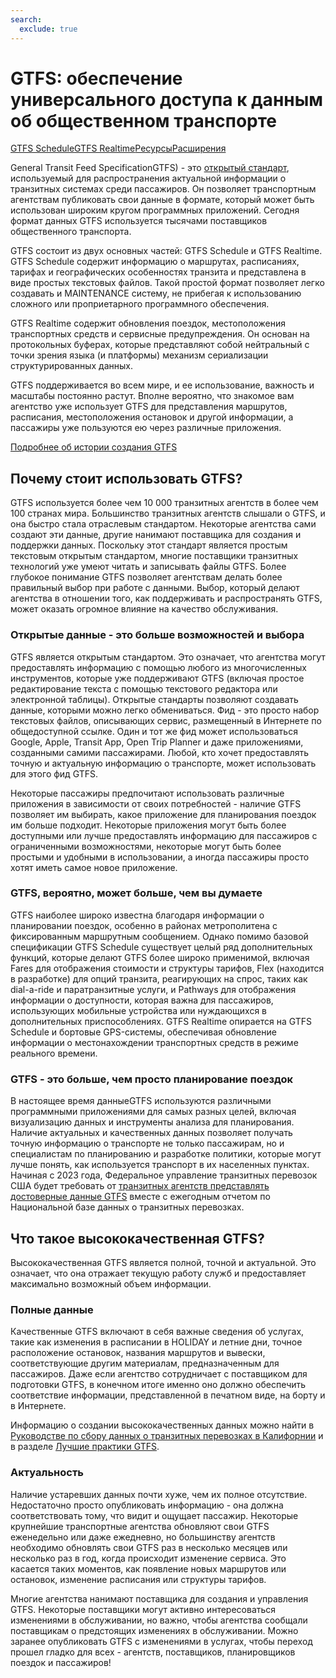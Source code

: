 ```yaml
---
search:
  exclude: true
---
```


# GTFS: обеспечение универсального доступа к данным об общественном транспорте

<div class="landing-page">
    <a class="button" href="schedule">GTFS Schedule</a><a class="button" href="realtime">GTFS Realtime</a><a class="button" href="resources">Ресурсы</a><a class="button" href="extensions">Расширения</a>
</div>

General Transit Feed SpecificationGTFS) - это [открытый стандарт](https://www.interoperablemobility.org/definitions/#open_standard), используемый для распространения актуальной информации о транзитных системах среди пассажиров. Он позволяет транспортным агентствам публиковать свои данные в формате, который может быть использован широким кругом программных приложений. Сегодня формат данных GTFS используется тысячами поставщиков общественного транспорта.

GTFS состоит из двух основных частей: GTFS Schedule и GTFS Realtime. GTFS Schedule содержит информацию о маршрутах, расписаниях, тарифах и географических особенностях транзита и представлена в виде простых текстовых файлов. Такой простой формат позволяет легко создавать и MAINTENANCE систему, не прибегая к использованию сложного или проприетарного программного обеспечения.

GTFS Realtime содержит обновления поездок, местоположения транспортных средств и сервисные предупреждения. Он основан на протокольных буферах, которые представляют собой нейтральный с точки зрения языка (и платформы) механизм сериализации структурированных данных.

GTFS поддерживается во всем мире, и ее использование, важность и масштабы постоянно растут. Вполне вероятно, что знакомое вам агентство уже использует GTFS для представления маршрутов, расписания, местоположения остановок и другой информации, а пассажиры уже пользуются ею через различные приложения.

[Подробнее об истории создания GTFS](background.md)

## Почему стоит использовать GTFS?

GTFS используется более чем 10 000 транзитных агентств в более чем 100 странах мира. Большинство транзитных агентств слышали о GTFS, и она быстро стала отраслевым стандартом. Некоторые агентства сами создают эти данные, другие нанимают поставщика для создания и поддержки данных. Поскольку этот стандарт является простым текстовым открытым стандартом, многие поставщики транзитных технологий уже умеют читать и записывать файлы GTFS. Более глубокое понимание GTFS позволяет агентствам делать более правильный выбор при работе с данными. Выбор, который делают агентства в отношении того, как поддерживать и распространять GTFS, может оказать огромное влияние на качество обслуживания.

### Открытые данные - это больше возможностей и выбора

GTFS является открытым стандартом. Это означает, что агентства могут предоставлять информацию с помощью любого из многочисленных инструментов, которые уже поддерживают GTFS (включая простое редактирование текста с помощью текстового редактора или электронной таблицы). Открытые стандарты позволяют создавать данные, которыми можно легко обмениваться. Фид - это просто набор текстовых файлов, описывающих сервис, размещенный в Интернете по общедоступной ссылке. Один и тот же фид может использоваться Google, Apple, Transit App, Open Trip Planner и даже приложениями, созданными самими пассажирами. Любой, кто хочет предоставлять точную и актуальную информацию о транспорте, может использовать для этого фид GTFS.

Некоторые пассажиры предпочитают использовать различные приложения в зависимости от своих потребностей - наличие GTFS позволяет им выбирать, какое приложение для планирования поездок им больше подходит. Некоторые приложения могут быть более доступными или лучше предоставлять информацию для пассажиров с ограниченными возможностями, некоторые могут быть более простыми и удобными в использовании, а иногда пассажиры просто хотят иметь самое новое приложение.

### GTFS, вероятно, может больше, чем вы думаете

GTFS наиболее широко известна благодаря информации о планировании поездок, особенно в районах метрополитена с фиксированным маршрутным сообщением. Однако помимо базовой спецификации GTFS Schedule существует целый ряд дополнительных функций, которые делают GTFS более широко применимой, включая Fares для отображения стоимости и структуры тарифов, Flex (находится в разработке) для опций транзита, реагирующих на спрос, таких как dial-a-ride и паратранзитные услуги, и Pathways для отображения информации о доступности, которая важна для пассажиров, использующих мобильные устройства или нуждающихся в дополнительных приспособлениях. GTFS Realtime опирается на GTFS Schedule и бортовые GPS-системы, обеспечивая обновление информации о местонахождении транспортных средств в режиме реального времени.

### GTFS - это больше, чем просто планирование поездок

В настоящее время данныеGTFS используются различными программными приложениями для самых разных целей, включая визуализацию данных и инструменты анализа для планирования. Наличие актуальных и качественных данных позволяет получать точную информацию о транспорте не только пассажирам, но и специалистам по планированию и разработке политики, которые могут лучше понять, как используется транспорт в их населенных пунктах. Начиная с 2023 года, Федеральное управление транзитных перевозок США будет требовать от [транзитных агентств представлять достоверные данные GTFS](https://www.federalregister.gov/documents/2023/03/03/2023-04379/national-transit-database-reporting-changes-and-clarifications) вместе с ежегодным отчетом по Национальной базе данных о транзитных перевозках.

## Что такое высококачественная GTFS?

Высококачественная GTFS является полной, точной и актуальной. Это означает, что она отражает текущую работу служб и предоставляет максимально возможный объем информации.

### Полные данные

Качественные GTFS включают в себя важные сведения об услугах, такие как изменения в расписании в HOLIDAY и летние дни, точное расположение остановок, названия маршрутов и вывески, соответствующие другим материалам, предназначенным для пассажиров. Даже если агентство сотрудничает с поставщиком для подготовки GTFS, в конечном итоге именно оно должно обеспечить соответствие информации, представленной в печатном виде, на борту и в Интернете.

Информацию о создании высококачественных данных можно найти в [Руководстве по сбору данных о транзитных перевозках в Калифорнии](https://dot.ca.gov/cal-itp/california-transit-data-guidelines) и в разделе [Лучшие практики GTFS](schedule/best-practices).

### Актуальность

Наличие устаревших данных почти хуже, чем их полное отсутствие. Недостаточно просто опубликовать информацию - она должна соответствовать тому, что видит и ощущает пассажир. Некоторые крупнейшие транспортные агентства обновляют свои GTFS еженедельно или даже ежедневно, но большинству агентств необходимо обновлять свои GTFS раз в несколько месяцев или несколько раз в год, когда происходит изменение сервиса. Это касается таких моментов, как появление новых маршрутов или остановок, изменение расписания или структуры тарифов.

Многие агентства нанимают поставщика для создания и управления GTFS. Некоторые поставщики могут активно интересоваться изменениями в обслуживании, но важно, чтобы агентства сообщали поставщикам о предстоящих изменениях в обслуживании. Можно заранее опубликовать GTFS с изменениями в услугах, чтобы переход прошел гладко для всех - агентств, поставщиков, планировщиков поездок и пассажиров!


